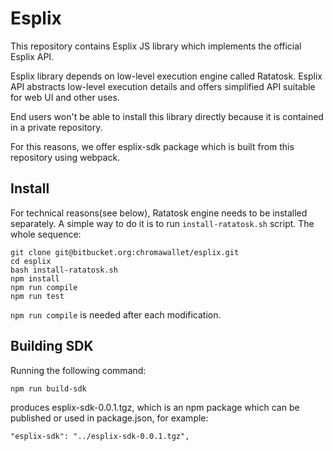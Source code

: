 # Esplix

This repository contains Esplix JS library which implements the official Esplix API.

Esplix library depends on low-level execution engine called Ratatosk. Esplix API abstracts low-level execution details and offers
simplified API suitable for web UI and other uses.

End users won't be able to install this library directly because it is contained in a private repository.

For this reasons, we offer esplix-sdk package which is built from this repository using webpack.

## Install 

For technical reasons(see below), Ratatosk engine needs to be installed separately. A simple way to do it is 
to run `install-ratatosk.sh` script. The whole sequence:

    git clone git@bitbucket.org:chromawallet/esplix.git
    cd esplix
    bash install-ratatosk.sh
    npm install
    npm run compile
    npm run test

`npm run compile` is needed after each modification.


## Building SDK

Running the following command:

    npm run build-sdk
    
produces esplix-sdk-0.0.1.tgz, which is an npm package which can be published or used in package.json, for example:

    "esplix-sdk": "../esplix-sdk-0.0.1.tgz",
    
